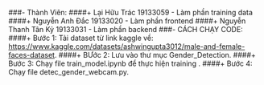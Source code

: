 ###- Thành Viên:
####+ Lại Hữu Trác 19133059 - Làm phần training data
####+ Nguyễn Anh Đắc 19133020 - Làm phần frontend 
####+ Nguyễn Thanh Tân Kỷ 19133031 - Làm phần backend
###- CÁCH CHẠY CODE:
####+ Bước 1: Tải dataset từ link kaggle về: https://www.kaggle.com/datasets/ashwingupta3012/male-and-female-faces-dataset.
####+ BƯớc 2: Lưu vào thư mục Gender_Detection.
####+ Bước 3: Chạy file train_model.ipynb để thực hiện training .
####+ Bước 4: Chạy file detec_gender_webcam.py.
